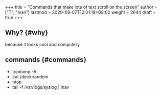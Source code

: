 +++
title = "Commands that make lots of text scroll on the screen"
author = ["T", "Ivan"]
lastmod = 2020-08-07T12:01:19+09:00
weight = 2044
draft = true
+++

## Why? {#why}

because it looks cool and computery


## commands {#commands}

-   tcpdump -A
-   cat /dev/urandom
-   htop
-   tail -f /var/logs/syslog | lnav
